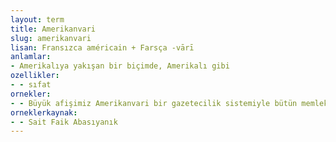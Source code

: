 ```yaml
---
layout: term
title: Amerikanvari
slug: amerikanvari
lisan: Fransızca américain + Farsça -vārī
anlamlar:
- Amerikalıya yakışan bir biçimde, Amerikalı gibi
ozellikler:
- - sıfat
ornekler:
- - Büyük afişimiz Amerikanvari bir gazetecilik sistemiyle bütün memlekete yayıldı.
orneklerkaynak:
- - Sait Faik Abasıyanık
---
```

